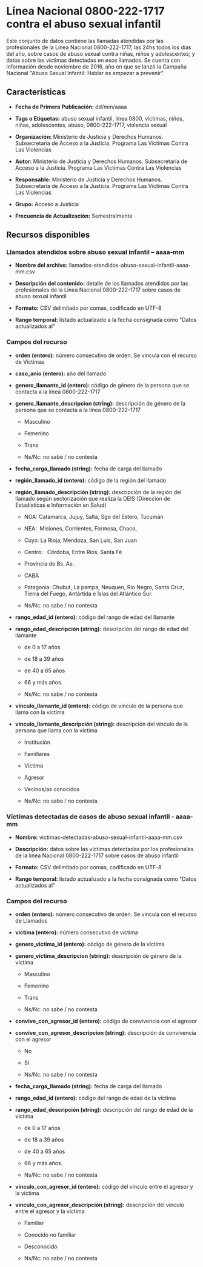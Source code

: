 Línea Nacional 0800-222-1717 contra el abuso sexual infantil
============================================================

Este conjunto de datos contiene las llamadas atendidas por las profesionales de la Línea Nacional 0800-222-1717, las 24hs todos los días del año, sobre casos de abuso sexual contra niñas, niños y adolescentes; y datos sobre las víctimas detectadas en esos llamados. Se cuenta con información desde noviembre de 2016, año en que se lanzó la Campaña Nacional "Abuso Sexual Infantil: Hablar es empezar a prevenir".


Características
---------------

-   **Fecha de Primera** **Publicación:** dd/mm/aaaa

-   **Tags o Etiquetas:** abuso sexual infantil, línea 0800, víctimas, niños, niñas, adolescentes, abuso, 0800-222-1717, violencia sexual

-   **Organización:** Ministerio de Justicia y Derechos Humanos. Subsecretaría de Acceso a la Justicia. Programa Las Víctimas Contra Las Violencias

-   **Autor:** Ministerio de Justicia y Derechos Humanos. Subsecretaría de Acceso a la Justicia. Programa Las Víctimas Contra Las Violencias

-   **Responsable:** Ministerio de Justicia y Derechos Humanos. Subsecretaría de Acceso a la Justicia. Programa Las Víctimas Contra Las Violencias

-   **Grupo:** Acceso a Justicia

-   **Frecuencia de Actualización:** Semestralmente

Recursos disponibles
--------------------

### Llamados atendidos sobre abuso sexual infantil – aaaa-mm

-   **Nombre del archivo:** llamados-atendidos-abuso-sexual-infantil-aaaa-mm.csv

-   **Descripción del contenido:** detalle de los llamados atendidos por las profesionales de la Línea Nacional 0800-222-1717 sobre casos de abuso sexual infantil

-   **Formato:** CSV delimitado por comas, codificado en UTF-8

<!-- -->

-   **Rango temporal:** listado actualizado a la fecha consignada como "Datos actualizados al"

### Campos del recurso

-   **orden (entero):** número consecutivo de orden. Se vincula con el recurso de Víctimas

-   **caso\_anio (entero):** año del llamado

-   **genero\_llamante\_id (entero):** código de género de la persona que se contacta a la línea 0800-222-1717

-   **genero\_llamante\_descripcion (string):** descripción de género de la persona que se contacta a la línea 0800-222-1717

    -   Masculino

    -   Femenino

    -   Trans

    -   Ns/Nc: no sabe / no contesta

-   **fecha\_carga\_llamado (string):** fecha de carga del llamado

-   **región\_llamado\_id (entero):** código de la región del llamado

-   **región\_llamado\_descripción (string):** descripción de la región del llamado según sectorización que realiza la DEIS (Dirección de Estadísticas e Información en Salud)

    -   NOA: Catamarca, Jujuy, Salta, Sgo del Estero, Tucumán

    -   NEA:  Misiones, Corrientes, Formosa, Chaco,

    -   Cuyo: La Rioja, Mendoza, San Luis, San Juan

    -   Centro:   Córdoba, Entre Ríos, Santa Fé

    -   Provincia de Bs. As.

    -   CABA

    -   Patagonia: Chubut, La pampa, Neuquen, Río Negro, Santa Cruz, Tierra del Fuego, Antártida e Islas del Atlántico Sur.

    -   Ns/Nc: no sabe / no contesta

-   **rango\_edad\_id (entero):** código del rango de edad del llamante

-   **rango\_edad\_descripción (string):** descripción del rango de edad del llamante

    -   de 0 a 17 años

    -   de 18 a 39 años

    -   de 40 a 65 años

    -   66 y más años.

    -   Ns/Nc: no sabe / no contesta

-   **vinculo\_llamante\_id (entero):** código de vínculo de la persona que llama con la víctima

-   **vinculo\_llamante\_descripción (string):** descripción del vínculo de la persona que llama con la víctima

    -   Institución

    -   Familiares

    -   Víctima

    -   Agresor

    -   Vecinos/as conocidos

    -   Ns/Nc: no sabe / no contesta

### Víctimas detectadas de casos de abuso sexual infantil - aaaa-mm

-   **Nombre:** victimas-detectadas-abuso-sexual-infantil-aaaa-mm.csv

-   **Descripción:** datos sobre las víctimas detectadas por los profesionales de la línea Nacional 0800-222-1717 sobre casos de abuso infantil

-   **Formato:** CSV delimitado por comas, codificado en UTF-8

<!-- -->

-   **Rango temporal:** listado actualizado a la fecha consignada como "Datos actualizados al"

### Campos del recurso

-   **orden (entero):** número consecutivo de orden. Se vincula con el recurso de Llamados

-   **victima (entero):** número consecutivo de víctima

-   **genero\_victima\_id (entero):** código de género de la víctima

<!-- -->

-   **genero\_victima\_descripcion (string):** descripción de género de la víctima

    -   Masculino

    -   Femenino

    -   Trans

    -   Ns/Nc: no sabe / no contesta

<!-- -->

-   **convive\_con\_agresor\_id (entero):** código de convivencia con el agresor

<!-- -->

-   **convive\_con\_agresor\_descripcion (string):** descripción de convivencia con el agresor

    -   No

    -   Sí

    -   Ns/Nc: no sabe / no contesta

<!-- -->

-   **fecha\_carga\_llamado (string):** fecha de carga del llamado

-   **rango\_edad\_id (entero):** código del rango de edad de la víctima

<!-- -->

-   **rango\_edad\_descripción (string):** descripción del rango de edad de la víctima

    -   de 0 a 17 años

    -   de 18 a 39 años

    -   de 40 a 65 años

    -   66 y más años.

    -   Ns/Nc: no sabe / no contesta

<!-- -->

-   **vinculo\_con\_agresor\_id (entero):** código del vínculo entre el agresor y la víctima

<!-- -->

-   **vinculo\_con\_agresor\_descripción (string):** descripción del vínculo entre el agresor y la víctima

    -   Familiar

    -   Conocido no familiar

    -   Desconocido

    -   Ns/Nc: no sabe / no contesta

